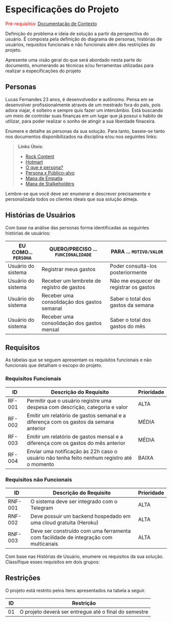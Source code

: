 # Especificações do Projeto

<span style="color:red">Pré-requisitos: <a href="1-Documentação de Contexto.md"> Documentação de Contexto</a></span>

Definição do problema e ideia de solução a partir da perspectiva do usuário. É composta pela definição do  diagrama de personas, histórias de usuários, requisitos funcionais e não funcionais além das restrições do projeto.

Apresente uma visão geral do que será abordado nesta parte do documento, enumerando as técnicas e/ou ferramentas utilizadas para realizar a especificações do projeto

## Personas

Lucas Fernandes 23 anos, é desenvolvedor e autônomo. Pensa em se desenvolver profissionalmente através de um mestrado fora do país, pois adora viajar, é solteiro e sempre quis fazer um intercâmbio. Está buscando um meio de controlar suas finanças em um lugar que já possui o habito de utilizar, para poder realizar o sonho de atingir a sua liberdade finaceira.

Enumere e detalhe as personas da sua solução. Para tanto, baseie-se tanto nos documentos disponibilizados na disciplina e/ou nos seguintes links:

> **Links Úteis**:
> - [Rock Content](https://rockcontent.com/blog/personas/)
> - [Hotmart](https://blog.hotmart.com/pt-br/como-criar-persona-negocio/)
> - [O que é persona?](https://resultadosdigitais.com.br/blog/persona-o-que-e/)
> - [Persona x Público-alvo](https://flammo.com.br/blog/persona-e-publico-alvo-qual-a-diferenca/)
> - [Mapa de Empatia](https://resultadosdigitais.com.br/blog/mapa-da-empatia/)
> - [Mapa de Stalkeholders](https://www.racecomunicacao.com.br/blog/como-fazer-o-mapeamento-de-stakeholders/)
>
Lembre-se que você deve ser enumerar e descrever precisamente e personalizada todos os clientes ideais que sua solução almeja.

## Histórias de Usuários

Com base na análise das personas forma identificadas as seguintes histórias de usuários:

|EU COMO... `PERSONA`| QUERO/PRECISO ... `FUNCIONALIDADE`          |PARA ... `MOTIVO/VALOR`                 |
|--------------------|---------------------------------------------|----------------------------------------|
|Usuário do sistema  | Registrar meus gastos                       | Poder consultá-los posteriormente      |
|Usuário do sistema  | Receber um lembrete de registro de gastos   | Não me esquecer de registrar os gastos |
|Usuário do sistema  | Receber uma consolidação dos gastos semanal | Saber o total dos gastos da semana     |
|Usuário do sistema  | Receber uma consolidação dos gastos mensal  | Saber o total dos gastos do mês        |

## Requisitos

As tabelas que se seguem apresentam os requisitos funcionais e não funcionais que detalham o escopo do projeto.

### Requisitos Funcionais

|ID    | Descrição do Requisito  | Prioridade |
|------|-----------------------------------------|----|
|RF-001| Permitir que o usuário registre uma despesa com descrição, categoria e valor | ALTA | 
|RF-002| Emitir um relatório de gastos semanal e a diferença com os gastos da semana anterior   | MÉDIA |
|RF-003| Emitir um relatório de gastos mensal e a diferença com os gastos do mês anterior   | MÉDIA |
|RF-004| Enviar uma notificação às 22h caso o usuário não tenha feito nenhum registro até o momento   | BAIXA |


### Requisitos não Funcionais

|ID     | Descrição do Requisito  |Prioridade |
|-------|-------------------------|----|
|RNF-001| O sistema deve ser integrado com o Telegram | ALTA | 
|RNF-002| Deve possuir um backend hospedado em uma cloud gratuita (Heroku) |  ALTA | 
|RNF-003| Deve ser construído com uma ferramenta com facilidade de integração com multicanais |  ALTA | 

Com base nas Histórias de Usuário, enumere os requisitos da sua solução. Classifique esses requisitos em dois grupos:

## Restrições

O projeto está restrito pelos itens apresentados na tabela a seguir.

|ID| Restrição                                             |
|--|-------------------------------------------------------|
|01| O projeto deverá ser entregue até o final do semestre |
